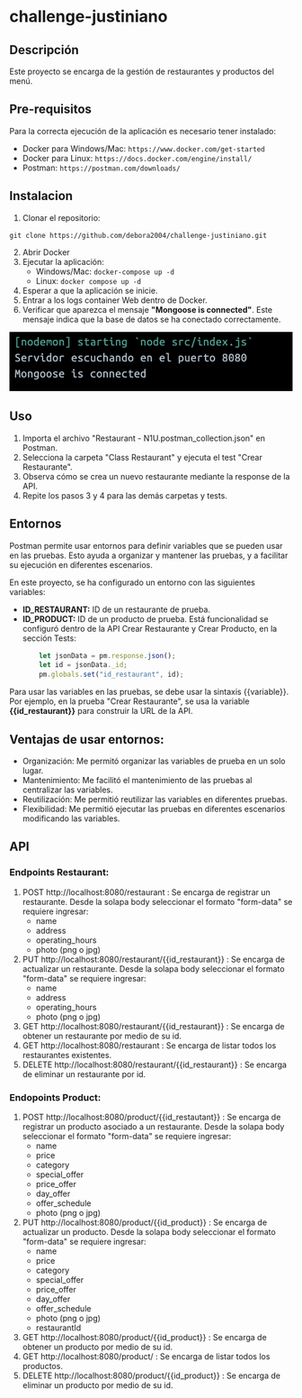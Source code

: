 # challenge-justiniano

## Descripción
Este proyecto se encarga de la gestión de restaurantes y productos del menú.

## Pre-requisitos
Para la correcta ejecución de la aplicación es necesario tener instalado:
* Docker para Windows/Mac: `https://www.docker.com/get-started`
* Docker para Linux: `https://docs.docker.com/engine/install/`
* Postman: `https://postman.com/downloads/`

## Instalacion
1. Clonar el repositorio: 
```
git clone https://github.com/debora2004/challenge-justiniano.git
```
2. Abrir Docker
3. Ejecutar la aplicación:
   + Windows/Mac: `docker-compose up -d`
   + Linux: `docker compose up -d`
4. Esperar a que la aplicación se inicie.
5. Entrar a los logs container Web dentro de Docker.
6. Verificar que aparezca el mensaje **"Mongoose is connected"**. Este mensaje indica que la base de datos se ha conectado correctamente.
   
!["Conexión con éxito"](./docs/start-web.png)

## Uso
1. Importa el archivo "Restaurant - N1U.postman_collection.json" en Postman.
2. Selecciona la carpeta "Class Restaurant" y ejecuta el test "Crear Restaurante".
3. Observa cómo se crea un nuevo restaurante mediante la response de la API.
4. Repite los pasos 3 y 4 para las demás carpetas y tests.
   
## Entornos
Postman permite usar entornos para definir variables que se pueden usar en las pruebas. Esto ayuda a organizar y mantener las pruebas, y a facilitar su ejecución en diferentes escenarios.

En este proyecto, se ha configurado un entorno con las siguientes variables:

+ **ID_RESTAURANT:** ID de un restaurante de prueba.
+ **ID_PRODUCT:** ID de un producto de prueba.
Está funcionalidad se configuró dentro de la API Crear Restaurante y Crear Producto, en la sección Tests:
    ```js
        let jsonData = pm.response.json();
        let id = jsonData._id;
        pm.globals.set("id_restaurant", id);
    ```
Para usar las variables en las pruebas, se debe usar la sintaxis {{variable}}. Por ejemplo, en la prueba "Crear Restaurante", se usa la variable 
**{{id_restaurant}}** para construir la URL de la API.

## Ventajas de usar entornos:
+ Organización: Me permitó organizar las variables de prueba en un solo lugar.
+ Mantenimiento: Me facilitó el mantenimiento de las pruebas al centralizar las variables.
+ Reutilización: Me permitió reutilizar las variables en diferentes pruebas.
+ Flexibilidad: Me permitió ejecutar las pruebas en diferentes escenarios modificando las variables.

## API
### Endpoints Restaurant:
1. POST http://localhost:8080/restaurant : Se encarga de registrar un restaurante. Desde la solapa body seleccionar el formato "form-data" se requiere ingresar:
    * name 
    * address
    * operating_hours
    * photo (png o jpg)
2. PUT  http://localhost:8080/restaurant/{{id_restaurant}} : Se encarga de actualizar un restaurante. Desde la solapa body seleccionar el formato "form-data" se requiere ingresar:
    * name 
    * address
    * operating_hours
    * photo (png o jpg)
3. GET http://localhost:8080/restaurant/{{id_restaurant}} : Se encarga de obtener un restaurante por medio de su id. 
4. GET http://localhost:8080/restaurant : Se encarga de listar todos los restaurantes existentes.
5. DELETE http://localhost:8080/restaurant/{{id_restaurant}} : Se encarga de eliminar un restaurante por id.

### Endopoints Product:
1. POST http://localhost:8080/product/{{id_restautant}} : Se encarga de registrar un producto asociado a un restaurante. Desde la solapa body seleccionar el formato "form-data" se requiere ingresar:
    * name
    * price
    * category
    * special_offer
    * price_offer
    * day_offer
    * offer_schedule
    * photo (png o jpg)
2. PUT http://localhost:8080/product/{{id_product}} : Se encarga de actualizar un producto. Desde la solapa body seleccionar el formato "form-data" se requiere ingresar:
    * name
    * price
    * category
    * special_offer
    * price_offer
    * day_offer
    * offer_schedule
    * photo (png o jpg)
    * restaurantId
3. GET http://localhost:8080/product/{{id_product}} : Se encarga de obtener un producto por medio de su id.
4. GET http://localhost:8080/product/ : Se encarga de listar todos los productos.
5. DELETE http://localhost:8080/product/{{id_product}} : Se encarga de eliminar un producto por medio de su id.